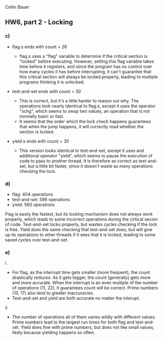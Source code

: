 Collin Bauer

## HW6, part 2 - Locking

### c)

- flag.s ends with count = 26
  - flag.s uses a "flag" variable to determine if the critical section is "locked" before executing. However, setting this flag variable takes time before it registers, and since the program has no control over how many cycles it has before interrupting, it can't guarantee that this critical section will always be locked properly, leading to multiple programs thinking it is unlocked.

- test-and-set ends with count = 30
  - This is correct, but it's a little harder to reason out why. The operations look nearly identical to flag.s, except it uses the operator "xchg", which seems to swap two values, an operation that is not normally basic or fast.
  - It seems that the order which the lock check happens guarantees that when the jump happens, it will correctly read whether the section is locked.

- yield.s ends with count = 30
  - This version looks identical to test-and-set, except it uses and additional operator "yield", which seems to pause the execution of code to pass to another thread. It is therefore as correct as test-and-set, but a little bit faster, since it doesn't waste as many operations checking the lock.

### d)

- flag: 404 operations
- test-and-set: 596 operations
- yield: 560 operations

Flag is easily the fastest, but its locking mechanism does not always work properly, which leads to some incorrect operations during the cirtical secion of code. Test-and-set locks properly, but wastes cycles checking if the lock is free. Yield does the same checking that test-and-set does, but will give up its operations to other threads if it sees that it is locked, leading to some saved cycles over test-and-set.

### e)

i.
- For flag, as the interrupt time gets smaller (more frequent), the count drastically reduces. As it gets bigger, the count (generally) gets more and more accurate. When the interrupt is an even multiple of the number of operations (11, 22), it guarantees count will be correct. Prime numbers (13, 17) also lend to greater inaccuracies.
- Test-and-set and yield are both accurate no matter the interupt.

ii.
- The number of operations all of them varies wildly with different values. Prime numbers lead to the largest run times for both flag and test-and-set. Yield does fine with prime numbers, but does not like small values, likely because yielding happens so often.